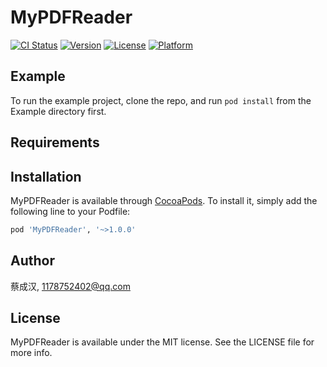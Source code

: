 # MyPDFReader

[![CI Status](http://img.shields.io/travis/蔡成汉/MyPDFReader.svg?style=flat)](https://travis-ci.org/蔡成汉/MyPDFReader)
[![Version](https://img.shields.io/cocoapods/v/MyPDFReader.svg?style=flat)](http://cocoapods.org/pods/MyPDFReader)
[![License](https://img.shields.io/cocoapods/l/MyPDFReader.svg?style=flat)](http://cocoapods.org/pods/MyPDFReader)
[![Platform](https://img.shields.io/cocoapods/p/MyPDFReader.svg?style=flat)](http://cocoapods.org/pods/MyPDFReader)

## Example

To run the example project, clone the repo, and run `pod install` from the Example directory first.

## Requirements

## Installation

MyPDFReader is available through [CocoaPods](http://cocoapods.org). To install
it, simply add the following line to your Podfile:

```ruby
pod 'MyPDFReader', '~>1.0.0'
```

## Author

蔡成汉, 1178752402@qq.com

## License

MyPDFReader is available under the MIT license. See the LICENSE file for more info.
